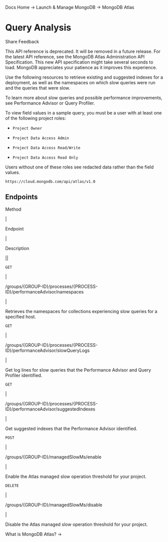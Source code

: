 Docs Home → Launch & Manage MongoDB → MongoDB Atlas

# Query Analysis

Share Feedback

This API reference is deprecated. It will be removed in a future release. For
the latest API reference, see the MongoDB Atlas Administration API
Specification. This new API specification might take several seconds to load.
MongoDB appreciates your patience as it improves this experience.

Use the following resources to retrieve existing and suggested indexes for a
deployment, as well as the namespaces on which slow queries were run and the
queries that were slow.

To learn more about slow queries and possible performance improvements, see
Performance Advisor or Query Profiler.

To view field values in a sample query, you must be a user with at least one
of the following project roles:

  * `Project Owner`

  * `Project Data Access Admin`

  * `Project Data Access Read/Write`

  * `Project Data Access Read Only`

Users without one of these roles see redacted data rather than the field
values.

`https://cloud.mongodb.com/api/atlas/v1.0`

## Endpoints

Method

|

Endpoint

|

Description  
  
||  
  
`GET`

|

/groups/{GROUP-ID}/processes/{PROCESS-ID}/performanceAdvisor/namespaces

|

Retrieves the namespaces for collections experiencing slow queries for a
specified host.  
  
`GET`

|

/groups/{GROUP-ID}/processes/{PROCESS-ID}/performanceAdvisor/slowQueryLogs

|

Get log lines for slow queries that the Performance Advisor and Query Profiler
identified.  
  
`GET`

|

/groups/{GROUP-ID}/processes/{PROCESS-ID}/performanceAdvisor/suggestedIndexes

|

Get suggested indexes that the Performance Advisor identified.  
  
`POST`

|

/groups/{GROUP-ID}/managedSlowMs/enable

|

Enable the Atlas managed slow operation threshold for your project.  
  
`DELETE`

|

/groups/{GROUP-ID}/managedSlowMs/disable

|

Disable the Atlas managed slow operation threshold for your project.  
  
What is MongoDB Atlas? →

